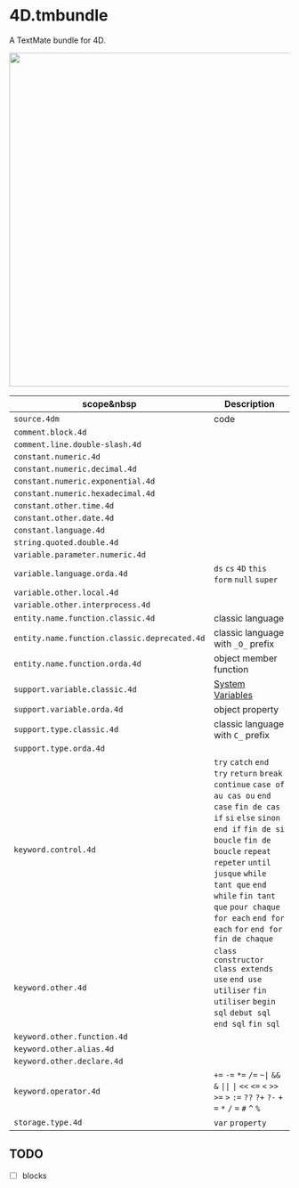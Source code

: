 # 4D.tmbundle
A TextMate bundle for 4D.

<img src="https://github.com/user-attachments/assets/c9073aa9-1202-4dbc-a873-fa9a9e870334" width=600 height=auto />

|scope&nbsp|Description|
|-|-|
|`source.4dm`|code|
|`comment.block.4d`||
|`comment.line.double-slash.4d`||
|`constant.numeric.4d`||
|`constant.numeric.decimal.4d`||
|`constant.numeric.exponential.4d`||
|`constant.numeric.hexadecimal.4d`||
|`constant.other.time.4d`||
|`constant.other.date.4d`||
|`constant.language.4d`||
|`string.quoted.double.4d`||
|`variable.parameter.numeric.4d`||
|`variable.language.orda.4d`|`ds` `cs` `4D` `this` `form` `null` `super`|
|`variable.other.local.4d`||
|`variable.other.interprocess.4d`||
|`entity.name.function.classic.4d`|classic language|
|`entity.name.function.classic.deprecated.4d`|classic language with `_O_` prefix|
|`entity.name.function.orda.4d`|object member function|
|`support.variable.classic.4d`|[System Variables](https://developer.4d.com/docs/Concepts/variables#system-variables)|
|`support.variable.orda.4d`|object property|
|`support.type.classic.4d`|classic language with `C_` prefix|
|`support.type.orda.4d`||
|`keyword.control.4d`|`try` `catch` `end try` `return` `break` `continue` `case of` `au cas ou` `end case` `fin de cas` `if` `si` `else` `sinon` `end if` `fin de si` `boucle` `fin de boucle` `repeat` `repeter` `until` `jusque` `while` `tant que` `end while` `fin tant que` `pour chaque` `for each` `end for each` `for` `end for` `fin de chaque`|
|`keyword.other.4d`|`class constructor` `class extends` `use` `end use` `utiliser` `fin utiliser` `begin sql` `debut sql` `end sql` `fin sql`|
|`keyword.other.function.4d`||
|`keyword.other.alias.4d`||
|`keyword.other.declare.4d`||
|`keyword.operator.4d`|`+=` `-=` `*=` `/=` `~\|` `&&` `&` `\|\|` `\|` `<<` `<=` `<` `>>` `>=` `>` `:=` `??` `?+` `?-` `+` `=` `*` `/` `=` `#` `^` `%`|
|`storage.type.4d`|`var` `property`|

## TODO

- [ ] blocks
